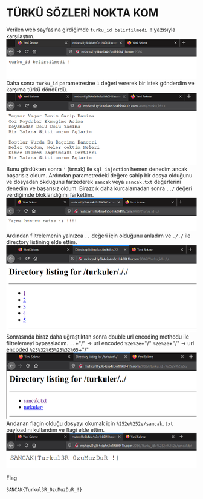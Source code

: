 # TÜRKÜ SÖZLERİ NOKTA KOM
Verilen web sayfasına girdiğimde `turku_id belirtilmedi !` yazısıyla karşılaştım.
![](1.png)
Daha sonra `turku_id` parametresine `1` değeri vererek bir istek gönderdim ve karşıma türkü döndürdü.
![](2.png)
Bunu gördükten sonra `'` (tırnak) ile `sql injection` hemen denedim ancak başarısız oldum. Ardından parametredeki değere sahip bir dosya olduğunu ve dosyadan okduğunu farzederek `sancak` veya `sancak.txt` değerlerini denedim ve başarısız oldum. Birazcık daha kurcalamadan sonra `../` değeri verdiğimde bloklandığımı farkettim.
![](3.png)
Ardından filtrelemenin yalnızca `..` değeri için olduğunu anladım ve `././` ile directory listining elde ettim.
![](4.png)
Sonrasında biraz daha uğraştıktan sonra double url encoding methodu ile filtrelemeyi bypassladım.
`..`+"/" -> url encoded `%2e%2e`+"/"
`%2e%2e`+"/" -> url encoded `%25%32%65%25%32%65`+"/"
![](5.png)
Arıdanan flagin olduğu dosyayı okumak için `%252e%252e/sancak.txt` payloadını kullandım ve flagi elde ettim.
![](6.png)

Flag
```
SANCAK{Turkul3R_0zuMuzDuR_!}
```